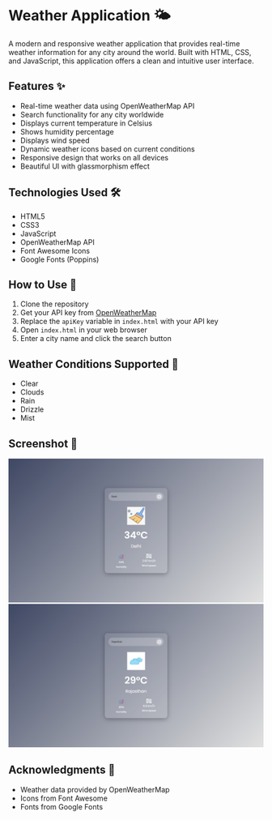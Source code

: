 # Weather Application 🌤️

A modern and responsive weather application that provides real-time weather information for any city around the world. Built with HTML, CSS, and JavaScript, this application offers a clean and intuitive user interface.

## Features ✨

- Real-time weather data using OpenWeatherMap API
- Search functionality for any city worldwide
- Displays current temperature in Celsius
- Shows humidity percentage
- Displays wind speed
- Dynamic weather icons based on current conditions
- Responsive design that works on all devices
- Beautiful UI with glassmorphism effect

## Technologies Used 🛠️

- HTML5
- CSS3
- JavaScript
- OpenWeatherMap API
- Font Awesome Icons
- Google Fonts (Poppins)

## How to Use 🚀

1. Clone the repository
2. Get your API key from [OpenWeatherMap](https://openweathermap.org/api)
3. Replace the `apiKey` variable in `index.html` with your API key
4. Open `index.html` in your web browser
5. Enter a city name and click the search button

## Weather Conditions Supported 🌈

- Clear
- Clouds
- Rain
- Drizzle
- Mist

## Screenshot 📸
<div align="center">
  <img src="Delhi.jpg" alt="Weather website " width="800"/>
</div>

<div align="center">
  <img src="raj.jpg" alt="Weather website " width="800"/>
</div>



## Acknowledgments 🙏

- Weather data provided by OpenWeatherMap
- Icons from Font Awesome
- Fonts from Google Fonts

